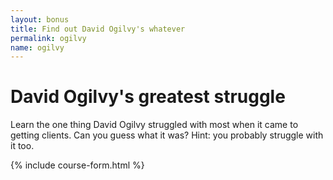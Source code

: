 ```yaml
---
layout: bonus
title: Find out David Ogilvy's whatever
permalink: ogilvy
name: ogilvy
---
```


# David Ogilvy's greatest struggle

Learn the one thing David Ogilvy struggled with most when it came to getting clients. Can you guess what it was? Hint: you probably struggle with it too.

{% include course-form.html %}
